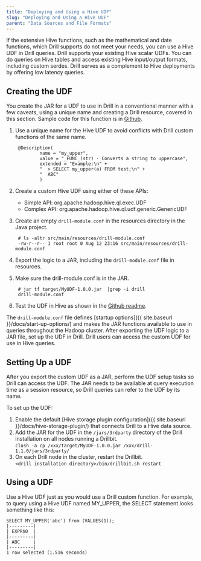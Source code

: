 ```yaml
---
title: "Deploying and Using a Hive UDF"
slug: "Deploying and Using a Hive UDF"
parent: "Data Sources and File Formats"
---
```

If the extensive Hive functions, such as the mathematical and date functions, which Drill supports do not meet your needs, you can use a Hive UDF in Drill queries. Drill supports your existing Hive scalar UDFs. You can do queries on Hive tables and access existing Hive input/output formats, including custom serdes. Drill serves as a complement to Hive deployments by offering low latency queries.

## Creating the UDF
You create the JAR for a UDF to use in Drill in a conventional manner with a few caveats, using a unique name and creating a Drill resource, covered in this section. Sample code for this function is in [Github](https://github.com/viadea/HiveUDF).

1. Use a unique name for the Hive UDF to avoid conflicts with Drill custom functions of the same name.

        @Description(
                name = "my_upper",
                value = "_FUNC_(str) - Converts a string to uppercase",
                extended = "Example:\n" +
                "  > SELECT my_upper(a) FROM test;\n" +
                "  ABC"
                )

2. Create a custom Hive UDF using either of these APIs:  
   * Simple API: org.apache.hadoop.hive.ql.exec.UDF
   * Complex API: org.apache.hadoop.hive.ql.udf.generic.GenericUDF
3. Create an empty `drill-module.conf` in the resources directory in the Java project.  

        # ls -altr src/main/resources/drill-module.conf
        -rw-r--r-- 1 root root 0 Aug 12 23:16 src/main/resources/drill-module.conf

4. Export the logic to a JAR, including the `drill-module.conf` file in resources.

5. Make sure the drill-module.conf is in the JAR.

        # jar tf target/MyUDF-1.0.0.jar  |grep -i drill
        drill-module.conf

6. Test the UDF in Hive as shown in the [Github readme](https://github.com/viadea/HiveUDF/#c-test-udf).

The `drill-module.conf` file defines [startup options]({{ site.baseurl }}/docs/start-up-options/) and makes the JAR functions available to use in queries throughout the Hadoop cluster. After exporting the UDF logic to a JAR file, set up the UDF in Drill. Drill users can access the custom UDF for use in Hive queries.

## Setting Up a UDF
After you export the custom UDF as a JAR, perform the UDF setup tasks so Drill can access the UDF. The JAR needs to be available at query execution time as a session resource, so Drill queries can refer to the UDF by its name.
 
To set up the UDF:

1. Enable the default [Hive storage plugin configuration]({{ site.baseurl }}/docs/hive-storage-plugin/) that connects Drill to a Hive data source.  
2. Add the JAR for the UDF in the `/jars/3rdparty` directory of the Drill installation on all nodes running a Drillbit.  
    `clush -a cp /xxx/target/MyUDF-1.0.0.jar /xxx/drill-1.1.0/jars/3rdparty/`  
3. On each Drill node in the cluster, restart the Drillbit.  
   `<drill installation directory>/bin/drillbit.sh restart`
 
## Using a UDF
Use a Hive UDF just as you would use a Drill custom function. For example, to query using a Hive UDF named MY_UPPER, the SELECT statement looks something like this:  
     
    SELECT MY_UPPER('abc') from (VALUES(1));
    |---------|
    | EXPR$0  |
    |---------|
    | ABC     |
    |---------|
    1 row selected (1.516 seconds)







